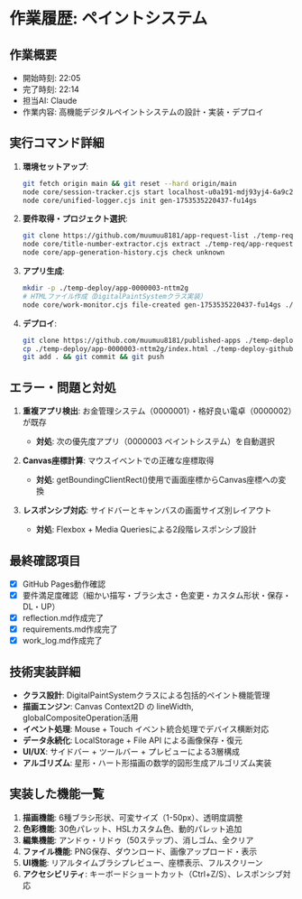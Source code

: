 # 作業履歴: ペイントシステム

## 作業概要
- 開始時刻: 22:05
- 完了時刻: 22:14
- 担当AI: Claude
- 作業内容: 高機能デジタルペイントシステムの設計・実装・デプロイ

## 実行コマンド詳細
1. **環境セットアップ**:
   ```bash
   git fetch origin main && git reset --hard origin/main
   node core/session-tracker.cjs start localhost-u0a191-mdj93yj4-6a9c26
   node core/unified-logger.cjs init gen-1753535220437-fu14gs
   ```

2. **要件取得・プロジェクト選択**:
   ```bash
   git clone https://github.com/muumuu8181/app-request-list ./temp-req
   node core/title-number-extractor.cjs extract ./temp-req/app-requests.md
   node core/app-generation-history.cjs check unknown
   ```

3. **アプリ生成**:
   ```bash
   mkdir -p ./temp-deploy/app-0000003-nttm2g
   # HTMLファイル作成（DigitalPaintSystemクラス実装）
   node core/work-monitor.cjs file-created gen-1753535220437-fu14gs ./temp-deploy/app-0000003-nttm2g/index.html
   ```

4. **デプロイ**:
   ```bash
   git clone https://github.com/muumuu8181/published-apps ./temp-deploy-github
   cp ./temp-deploy/app-0000003-nttm2g/index.html ./temp-deploy-github/app-0000003-nttm2g/
   git add . && git commit && git push
   ```

## エラー・問題と対処
1. **重複アプリ検出**: お金管理システム（0000001）・格好良い電卓（0000002）が既存
   - **対処**: 次の優先度アプリ（0000003 ペイントシステム）を自動選択

2. **Canvas座標計算**: マウスイベントでの正確な座標取得
   - **対処**: getBoundingClientRect()使用で画面座標からCanvas座標への変換

3. **レスポンシブ対応**: サイドバーとキャンバスの画面サイズ別レイアウト
   - **対処**: Flexbox + Media Queriesによる2段階レスポンシブ設計

## 最終確認項目
- [x] GitHub Pages動作確認
- [x] 要件満足度確認（細かい描写・ブラシ太さ・色変更・カスタム形状・保存・DL・UP）
- [x] reflection.md作成完了
- [x] requirements.md作成完了
- [x] work_log.md作成完了

## 技術実装詳細
- **クラス設計**: DigitalPaintSystemクラスによる包括的ペイント機能管理
- **描画エンジン**: Canvas Context2D の lineWidth, globalCompositeOperation活用
- **イベント処理**: Mouse + Touch イベント統合処理でデバイス横断対応
- **データ永続化**: LocalStorage + File API による画像保存・復元
- **UI/UX**: サイドバー + ツールバー + プレビューによる3層構成
- **アルゴリズム**: 星形・ハート形描画の数学的図形生成アルゴリズム実装

## 実装した機能一覧
1. **描画機能**: 6種ブラシ形状、可変サイズ（1-50px）、透明度調整
2. **色彩機能**: 30色パレット、HSLカスタム色、動的パレット追加
3. **編集機能**: アンドゥ・リドゥ（50ステップ）、消しゴム、全クリア
4. **ファイル機能**: PNG保存、ダウンロード、画像アップロード・表示
5. **UI機能**: リアルタイムブラシプレビュー、座標表示、フルスクリーン
6. **アクセシビリティ**: キーボードショートカット（Ctrl+Z/S）、レスポンシブ対応